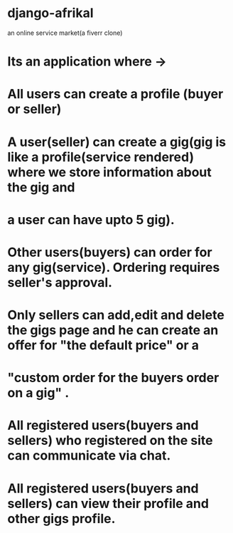 # django-afrikal
an online service market(a fiverr clone)


# Its an application where ->
# All users can create a profile (buyer or seller)
# A user(seller) can create a gig(gig is like a profile(service rendered) where we store information about the gig and
#       a user can have upto 5 gig).
# Other users(buyers) can order for any gig(service). Ordering requires seller's approval.
# Only sellers  can add,edit and delete the gigs page and he can create an offer for "the default price" or a
#       "custom order for the buyers order on a gig" .
# All registered users(buyers and sellers) who registered on the site can communicate via chat.
# All registered users(buyers and sellers) can view their profile and other gigs profile.
# ##
